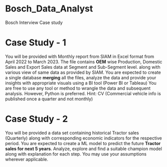# Bosch_Data_Analyst
Bosch Interview Case study

# Case Study - 1
You will be provided with Monthly report from SIAM in Excel format from April 2022 to March 2023.
The file contains **OEM** wise Production, Domestic Sales and Export Sales data at Segment and Sub-Segment level. along with various view of same data as provided by SIAM.
You are expected to create a single database **merging** all the files, analyze the data and provide your insights with appropriate visuals using a BI tool (Power BI or Tableau)
You are free to use any tool or method to wrangle the data and subsequent analysis. However, Python is preferred.
Hint: CV (Commercial vehicle info is published once a quarter and not monthly)

# Case Study - 2
You will be provided a data set containing historical Tractor sales (Quarterly) along with corresponding economic indicators for the respective period.
You are expected to create a ML model to predict the future **Tractor sales for next 5 years**. Analyze, explore and find a suitable champion model along with explanation for each step.
You may use your assumptions wherever applicable.

